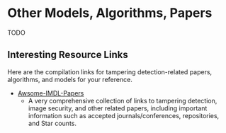 # Other Models, Algorithms, Papers
TODO
## Interesting Resource Links
Here are the compilation links for tampering detection-related papers, algorithms, and models for your reference.
- [Awsome-IMDL-Papers](https://github.com/greatzh/Papers)
  - A very comprehensive collection of links to tampering detection, image security, and other related papers, including important information such as accepted journals/conferences, repositories, and Star counts.
